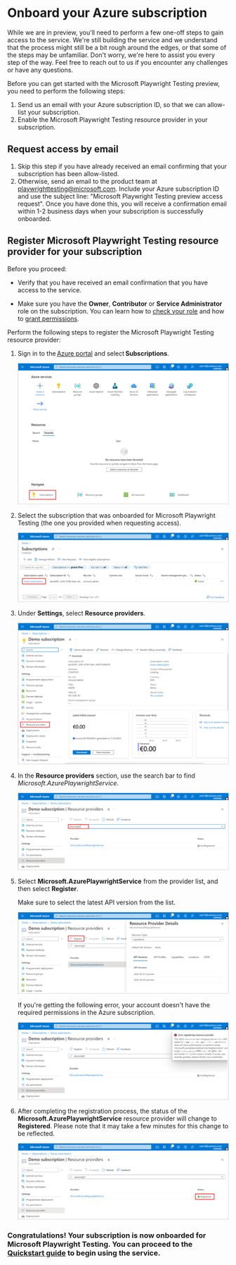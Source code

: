 # Onboard your Azure subscription

While we are in preview, you'll need to perform a few one-off steps to gain access to the service. We're still building the service and we understand that the process might still be a bit rough around the edges, or that some of the steps may be unfamiliar. Don't worry, we're here to assist you every step of the way. Feel free to reach out to us if you encounter any challenges or have any questions.

Before you can get started with the Microsoft Playwright Testing preview, you need to perform the following steps:

1. Send us an email with your Azure subscription ID, so that we can allow-list your subscription.
1. Enable the Microsoft Playwright Testing resource provider in your subscription.

## Request access by email

1. Skip this step if you have already received an email confirming that your subscription has been allow-listed.
1. Otherwise, send an email to the product team at [playwrighttesting@microsoft.com](mailto:playwrighttesting@microsoft.com?subject=Microsoft%20Playwright%20Testing%20preview%20access%20request&body=Subscriptionid=<insert%20your%20subscription%20id>). Include your Azure subscription ID and use the subject line: "Microsoft Playwright Testing preview access request". Once you have done this, you will receive a confirmation email within 1-2 business days when your subscription is successfully onboarded. 

## Register Microsoft Playwright Testing resource provider for your subscription

Before you proceed:

- Verify that you have received an email confirmation that you have access to the service.

- Make sure you have the **Owner**, **Contributor** or **Service Administrator** role on the subscription. You can learn how to [check your role](https://learn.microsoft.com/en-us/azure/role-based-access-control/check-access) and how to [grant permissions](https://learn.microsoft.com/en-us/azure/role-based-access-control/quickstart-assign-role-user-portal).

Perform the following steps to register the Microsoft Playwright Testing resource provider:

1. Sign in to the [Azure portal](https://portal.azure.com) and select **Subscriptions**.  

    ![screenshot for how to select subscription](./media/onboarding-subscription/select-subscription.png)

1. Select the subscription that was onboarded for Microsoft Playwright Testing (the one you provided when requesting access).

    ![Screenshot to show how to select subscription](./media/onboarding-subscription/open-subscription.png)

1. Under **Settings**, select **Resource providers**.

    ![screenshot to show selection of Resource provider](./media/onboarding-subscription/select-resource-providers.png)

1. In the **Resource providers** section, use the search bar to find *Microsoft.AzurePlaywrightService*.

    ![Screenshot for resource provider search](./media/onboarding-subscription/search-resource-provider.png)

1. Select **Microsoft.AzurePlaywrightService** from the provider list, and then select **Register**.

    Make sure to select the latest API version from the list.

    ![Screenshot for resource provider registration](./media/onboarding-subscription/select-register.png)

    If you're getting the following error, your account doesn't have the required permissions in the Azure subscription.

    ![Screenshot for error if user does not have permissions to perform resource provider registration](./media/onboarding-subscription/registration-error.png)

1. After completing the registration process, the status of the **Microsoft.AzurePlaywrightService** resource provider will change to **Registered**. Please note that it may take a few minutes for this change to be reflected.

    ![Screenshot for successful registration](./media/onboarding-subscription/resource-provider-registered.png)

### Congratulations! Your subscription is now onboarded for Microsoft Playwright Testing. You can proceed to the [Quickstart guide](./quickstart.md) to begin using the service.
